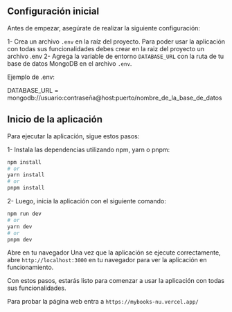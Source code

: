 ## Configuración inicial

Antes de empezar, asegúrate de realizar la siguiente configuración:

1- Crea un archivo `.env` en la raíz del proyecto.
Para poder usar la aplicación con todas sus funcionalidades debes crear en la raiz del proyecto un archivo .env
2- Agrega la variable de entorno `DATABASE_URL` con la ruta de tu base de datos MongoDB en el archivo `.env`.

Ejemplo de .env:

DATABASE_URL = mongodb://usuario:contraseña@host:puerto/nombre_de_la_base_de_datos

## Inicio de la aplicación

Para ejecutar la aplicación, sigue estos pasos:

1- Instala las dependencias utilizando npm, yarn o pnpm:

```bash
npm install
# or
yarn install
# or
pnpm install
```

2- Luego, inicia la aplicación con el siguiente comando:

```bash
npm run dev
# or
yarn dev
# or
pnpm dev
```

Abre en tu navegador
Una vez que la aplicación se ejecute correctamente, abre `http://localhost:3000` en tu navegador para ver la aplicación en funcionamiento.

Con estos pasos, estarás listo para comenzar a usar la aplicación con todas sus funcionalidades.

Para probar la página web entra a `https://mybooks-nu.vercel.app/`